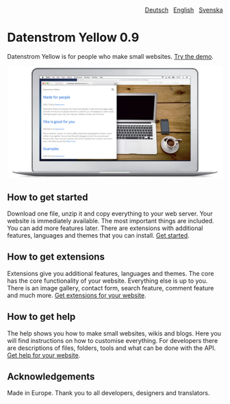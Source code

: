 <p align="right"><a href="README-de.md">Deutsch</a> &nbsp; <a href="README.md">English</a> &nbsp; <a href="README-sv.md">Svenska</a></p>

# Datenstrom Yellow 0.9

Datenstrom Yellow is for people who make small websites. [Try the demo](https://datenstrom.se/yellow/demo/).

<p align="left"><img src="SCREENSHOT.png" alt="Screenshot"></p>

## How to get started

Download one file, unzip it and copy everything to your web server. Your website is immediately available. The most important things are included. You can add more features later. There are extensions with additional features, languages and themes that you can install. [Get started](https://datenstrom.se/yellow/help/how-to-get-started).

## How to get extensions 

Extensions give you additional features, languages and themes. The core has the core functionality of your website. Everything else is up to you. There is an image gallery, contact form, search feature, comment feature and much more. [Get extensions for your website](https://datenstrom.se/yellow/extensions/).

## How to get help

The help shows you how to make small websites, wikis and blogs. Here you will find instructions on how to customise everything. For developers there are descriptions of files, folders, tools and what can be done with the API. [Get help for your website](https://datenstrom.se/yellow/help/).

## Acknowledgements

Made in Europe. Thank you to all developers, designers and translators.
